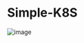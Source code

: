 # Simple-K8S

![image](https://user-images.githubusercontent.com/26864799/236675943-a14de470-c86f-4e40-a350-80e16afb6f6d.png)
